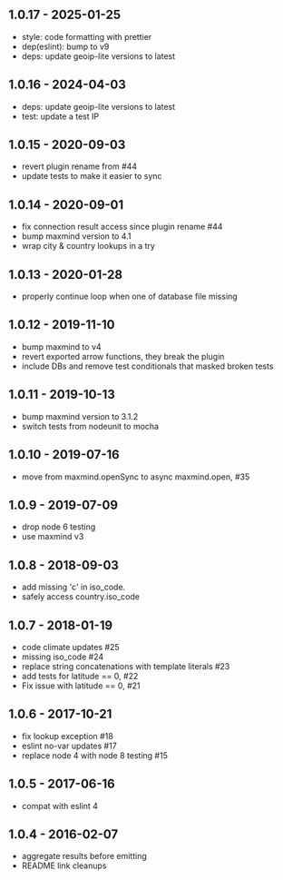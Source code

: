 ## 1.0.17 - 2025-01-25

- style: code formatting with prettier
- dep(eslint): bump to v9
- deps: update geoip-lite versions to latest

## 1.0.16 - 2024-04-03

- deps: update geoip-lite versions to latest
- test: update a test IP

## 1.0.15 - 2020-09-03

- revert plugin rename from #44
- update tests to make it easier to sync

## 1.0.14 - 2020-09-01

- fix connection result access since plugin rename #44
- bump maxmind version to 4.1
- wrap city & country lookups in a try

## 1.0.13 - 2020-01-28

- properly continue loop when one of database file missing

## 1.0.12 - 2019-11-10

- bump maxmind to v4
- revert exported arrow functions, they break the plugin
- include DBs and remove test conditionals that masked broken tests

## 1.0.11 - 2019-10-13

- bump maxmind version to 3.1.2
- switch tests from nodeunit to mocha

## 1.0.10 - 2019-07-16

- move from maxmind.openSync to async maxmind.open, #35

## 1.0.9 - 2019-07-09

- drop node 6 testing
- use maxmind v3

## 1.0.8 - 2018-09-03

- add missing 'c' in iso_code.
- safely access country.iso_code

## 1.0.7 - 2018-01-19

- code climate updates #25
- missing iso_code #24
- replace string concatenations with template literals #23
- add tests for latitude == 0, #22
- Fix issue with latitude == 0, #21

## 1.0.6 - 2017-10-21

- fix lookup exception #18
- eslint no-var updates #17
- replace node 4 with node 8 testing #15

## 1.0.5 - 2017-06-16

- compat with eslint 4

## 1.0.4 - 2016-02-07

- aggregate results before emitting
- README link cleanups

[1.0.15]: https://github.com/haraka/haraka-plugin-geoip/releases/tag/1.0.15
